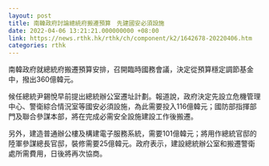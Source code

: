 ```yaml
---
layout: post
title: 南韓政府討論總統府搬遷預算　先建國安必須設施
date: 2022-04-06 13:21:21.000000000 +08:00
link: https://news.rthk.hk/rthk/ch/component/k2/1642678-20220406.htm
categories: rthk
---
```


南韓政府就總統府搬遷預算安排，召開臨時國務會議，決定從預算穩定調節基金中，撥出360億韓元。

候任總統尹錫悅早前提出總統辦公室遷址計劃。報道說，政府決定先設立危機管理中心、警衛綜合情況室等國安必須設施，為此需要投入116億韓元；國防部指揮部門及聯合參謀本部，將在完成必需安全設施建設工作後搬遷。

另外，建造普通辦公樓及構建電子服務系統，需要101億韓元；將用作總統官邸的陸軍參謀總長官邸，裝修需要25億韓元。政府表示，建設總統辦公室和搬遷警衛處所需費用，日後將再次協商。
